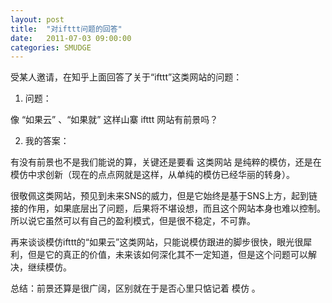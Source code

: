```yaml
---
layout: post
title:  "对ifttt问题的回答"
date:   2011-07-03 09:00:00
categories: SMUDGE
---
```


受某人邀请，在知乎上面回答了关于“ifttt”这类网站的问题：



1. 问题：

像 “如果云” 、“如果就” 这样山寨 ifttt 网站有前景吗？



2. 我的答案：



有没有前景也不是我们能说的算，关键还是要看 这类网站 是纯粹的模仿，还是在模仿中求创新（现在的点点网就是这样，从单纯的模仿已经华丽的转身）。



很敬佩这类网站，预见到未来SNS的威力，但是它始终是基于SNS上方，起到链接的作用，如果底层出了问题，后果将不堪设想，而且这个网站本身也难以控制。所以说它虽然可以有自己的盈利模式，但是很不稳定，不可靠。



再来谈谈模仿ifttt的“如果云”这类网站，只能说模仿跟进的脚步很快，眼光很犀利，但是它的真正的价值，未来该如何深化其不一定知道，但是这个问题可以解决，继续模仿。



总结：前景还算是很广阔，区别就在于是否心里只惦记着 模仿 。